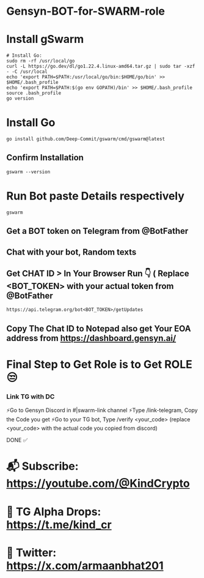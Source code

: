 # Gensyn-BOT-for-SWARM-role


# Install gSwarm
```
# Install Go:
sudo rm -rf /usr/local/go
curl -L https://go.dev/dl/go1.22.4.linux-amd64.tar.gz | sudo tar -xzf - -C /usr/local
echo 'export PATH=$PATH:/usr/local/go/bin:$HOME/go/bin' >> $HOME/.bash_profile
echo 'export PATH=$PATH:$(go env GOPATH)/bin' >> $HOME/.bash_profile
source .bash_profile
go version
```

# Install Go
```
go install github.com/Deep-Commit/gswarm/cmd/gswarm@latest
```
 
## Confirm Installation 
```
gswarm --version
```
# Run Bot paste Details respectively
```
gswarm
```
## Get a BOT token on Telegram from @BotFather

## Chat with your bot, Random texts

##  Get CHAT ID > In Your Browser Run 👇 ( Replace <BOT_TOKEN> with your actual token from @BotFather
```
https://api.telegram.org/bot<BOT_TOKEN>/getUpdates
```

## Copy The Chat ID to Notepad also get Your EOA address from https://dashboard.gensyn.ai/


# Final Step to Get Role is to Get ROLE 😒
### Link TG with DC

⚡Go to Gensyn Discord in #|swarm-link channel
⚡Type /link-telegram, Copy the Code you get
⚡Go to your TG bot, Type /verify <your_code> (replace <your_code> with the actual code you copied from discord)

DONE ✅

# 📬 Subscribe: https://youtube.com/@KindCrypto
# 📢 TG Alpha Drops: https://t.me/kind_cr
# 📍 Twitter: https://x.com/armaanbhat201


